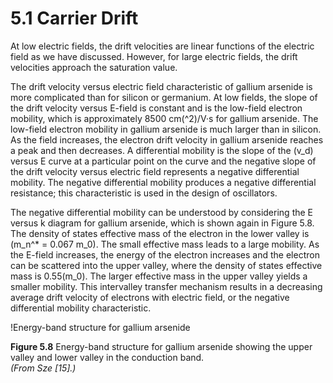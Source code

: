 # 5.1 Carrier Drift

At low electric fields, the drift velocities are linear functions of the electric field as we have discussed. However, for large electric fields, the drift velocities approach the saturation value.

The drift velocity versus electric field characteristic of gallium arsenide is more complicated than for silicon or germanium. At low fields, the slope of the drift velocity versus E-field is constant and is the low-field electron mobility, which is approximately 8500 cm\(^2\)/V·s for gallium arsenide. The low-field electron mobility in gallium arsenide is much larger than in silicon. As the field increases, the electron drift velocity in gallium arsenide reaches a peak and then decreases. A differential mobility is the slope of the \(v_d\) versus E curve at a particular point on the curve and the negative slope of the drift velocity versus electric field represents a negative differential mobility. The negative differential mobility produces a negative differential resistance; this characteristic is used in the design of oscillators.

The negative differential mobility can be understood by considering the E versus k diagram for gallium arsenide, which is shown again in Figure 5.8. The density of states effective mass of the electron in the lower valley is \(m_n^* = 0.067 m_0\). The small effective mass leads to a large mobility. As the E-field increases, the energy of the electron increases and the electron can be scattered into the upper valley, where the density of states effective mass is 0.55\(m_0\). The larger effective mass in the upper valley yields a smaller mobility. This intervalley transfer mechanism results in a decreasing average drift velocity of electrons with electric field, or the negative differential mobility characteristic.

!Energy-band structure for gallium arsenide

**Figure 5.8** Energy-band structure for gallium arsenide showing the upper valley and lower valley in the conduction band.  
*(From Sze [15].)*